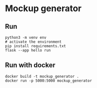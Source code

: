 # Mockup generator

## Run

```
python3 -m venv env
# activate the environment
pip install requirements.txt
flask --app hello run
```

## Run with docker

```
docker build -t mockup_generator .
docker run -p 5000:5000 mockup_generator
```
